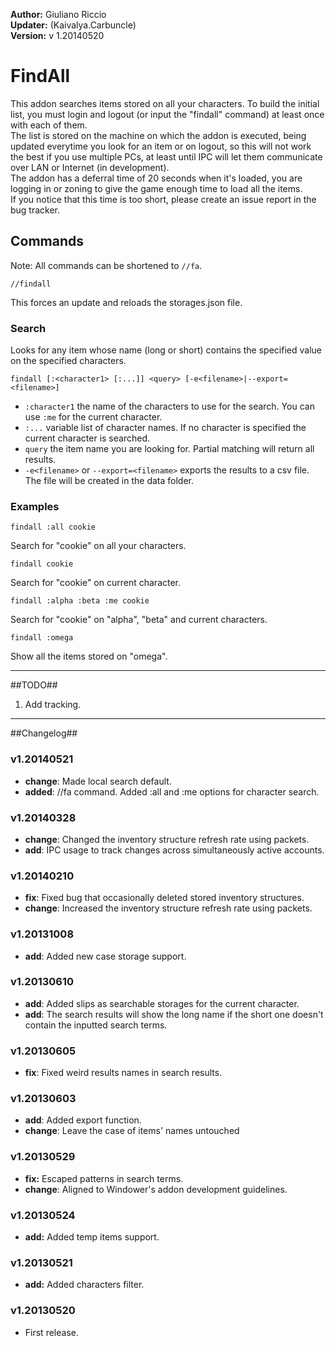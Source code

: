 **Author:** Giuliano Riccio  
**Updater:** (Kaivalya.Carbuncle)  
**Version:** v 1.20140520   

# FindAll #

This addon searches items stored on all your characters. To build the initial list, you must login and logout (or input the "findall" command) at least once with each of them.  
The list is stored on the machine on which the addon is executed, being updated everytime you look for an item or on logout, so this will not work the best if you use multiple PCs, at least until IPC will let them communicate over LAN or Internet (in development).  
The addon has a deferral time of 20 seconds when it's loaded, you are logging in or zoning to give the game enough time to load all the items.  
If you notice that this time is too short, please create an issue report in the bug tracker.

## Commands ##

Note: All commands can be shortened to `//fa`.
```
//findall
```
This forces an update and reloads the storages.json file.

### Search ###
Looks for any item whose name (long or short) contains the specified value on the specified characters.

```
findall [:<character1> [:...]] <query> [-e<filename>|--export=<filename>]
```
* `:character1` the name of the characters to use for the search. You can use `:me` for the current character.
* `:...` variable list of character names. If no character is specified the current character is searched.
* `query` the item name you are looking for. Partial matching will return all results.
* `-e<filename>` or `--export=<filename>` exports the results to a csv file. The file will be created in the data folder.

### Examples ###
```
findall :all cookie
```
Search for "cookie" on all your characters.

```
findall cookie
```
Search for "cookie" on current character.

```
findall :alpha :beta :me cookie
```
Search for "cookie" on "alpha", "beta" and current characters.

```
findall :omega
```
Show all the items stored on "omega".

----

##TODO##
1. Add tracking.

----

##Changelog##
### v1.20140521 ###
* **change**: Made local search default.
* **added**: //fa command. Added :all and :me options for character search.

### v1.20140328 ###
* **change**: Changed the inventory structure refresh rate using packets.
* **add**: IPC usage to track changes across simultaneously active accounts.

### v1.20140210 ###
* **fix**: Fixed bug that occasionally deleted stored inventory structures.
* **change**: Increased the inventory structure refresh rate using packets.

### v1.20131008 ###
* **add**: Added new case storage support.

### v1.20130610 ###
* **add**: Added slips as searchable storages for the current character.
* **add**: The search results will show the long name if the short one doesn't contain the inputted search terms.

### v1.20130605 ###
* **fix**: Fixed weird results names in search results.

### v1.20130603 ###
* **add**: Added export function.
* **change**: Leave the case of items' names untouched

### v1.20130529 ###
* **fix:** Escaped patterns in search terms.
* **change**: Aligned to Windower's addon development guidelines.

### v1.20130524 ###
* **add:** Added temp items support.

### v1.20130521 ###
* **add:** Added characters filter.

### v1.20130520 ###
* First release.
